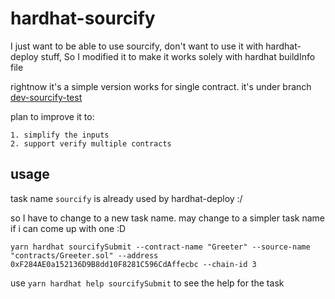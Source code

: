 # hardhat-sourcify
I just want to be able to use sourcify, don't want to use it with hardhat-deploy stuff,
So I modified it to make it works solely with hardhat buildInfo file

rightnow it's a simple version works for single contract. it's under branch [dev-sourcify-test](https://github.com/zoey-t/hardhat-sourcify/tree/dev-sourcify-test)

plan to improve it to:
 
    1. simplify the inputs
    2. support verify multiple contracts 

## usage
task name `sourcify` is already used by hardhat-deploy  :/ 

so I have to change to a new task name. may change to a simpler task name if i can come up with one :D
```
yarn hardhat sourcifySubmit --contract-name "Greeter" --source-name "contracts/Greeter.sol" --address 0xF284AE0a152136D9B8dd10F8281C596CdAffecbc --chain-id 3
```

use `yarn hardhat help sourcifySubmit` to see the help for the task
